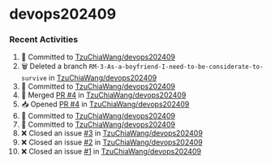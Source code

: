 # devops202409

### Recent Activities
<!--START_SECTION:activity-->
1. 📝 Committed to [TzuChiaWang/devops202409](https://github.com/TzuChiaWang/devops202409/commit/474aedc14128dfd2ab36f78a3829340788833b60)
2. 🗑️ Deleted a branch `RM-3-As-a-boyfriend-I-need-to-be-considerate-to-survive` in [TzuChiaWang/devops202409](https://github.com/TzuChiaWang/devops202409)
3. 📝 Committed to [TzuChiaWang/devops202409](https://github.com/TzuChiaWang/devops202409/commit/55a263cc305e43b07967fd30eb3834d5e99eb703)
4. 🔀 Merged [PR #4](https://github.com/TzuChiaWang/devops202409/pull/4) in [TzuChiaWang/devops202409](https://github.com/TzuChiaWang/devops202409)
5. 📥 Opened [PR #4](https://github.com/TzuChiaWang/devops202409/pull/4) in [TzuChiaWang/devops202409](https://github.com/TzuChiaWang/devops202409)
6. 📝 Committed to [TzuChiaWang/devops202409](https://github.com/TzuChiaWang/devops202409/commit/fb2148951f533ebf24412e9f026843e583676708)
7. 📝 Committed to [TzuChiaWang/devops202409](https://github.com/TzuChiaWang/devops202409/commit/55a263cc305e43b07967fd30eb3834d5e99eb703)
8. ❌ Closed an issue [#3](https://github.com/TzuChiaWang/devops202409/issues/3) in [TzuChiaWang/devops202409](https://github.com/TzuChiaWang/devops202409)
9. ❌ Closed an issue [#2](https://github.com/TzuChiaWang/devops202409/issues/2) in [TzuChiaWang/devops202409](https://github.com/TzuChiaWang/devops202409)
10. ❌ Closed an issue [#1](https://github.com/TzuChiaWang/devops202409/issues/1) in [TzuChiaWang/devops202409](https://github.com/TzuChiaWang/devops202409)
<!--END_SECTION:activity-->
